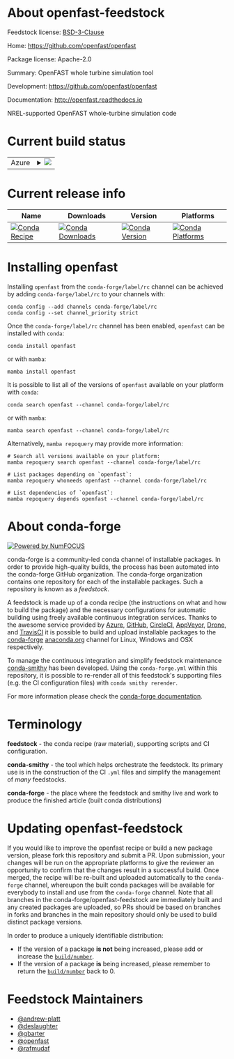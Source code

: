 About openfast-feedstock
========================

Feedstock license: [BSD-3-Clause](https://github.com/conda-forge/openfast-feedstock/blob/main/LICENSE.txt)

Home: https://github.com/openfast/openfast

Package license: Apache-2.0

Summary: OpenFAST whole turbine simulation tool

Development: https://github.com/openfast/openfast

Documentation: http://openfast.readthedocs.io

NREL-supported OpenFAST whole-turbine simulation code

Current build status
====================


<table>
    
  <tr>
    <td>Azure</td>
    <td>
      <details>
        <summary>
          <a href="https://dev.azure.com/conda-forge/feedstock-builds/_build/latest?definitionId=9498&branchName=main">
            <img src="https://dev.azure.com/conda-forge/feedstock-builds/_apis/build/status/openfast-feedstock?branchName=main">
          </a>
        </summary>
        <table>
          <thead><tr><th>Variant</th><th>Status</th></tr></thead>
          <tbody><tr>
              <td>linux_64</td>
              <td>
                <a href="https://dev.azure.com/conda-forge/feedstock-builds/_build/latest?definitionId=9498&branchName=main">
                  <img src="https://dev.azure.com/conda-forge/feedstock-builds/_apis/build/status/openfast-feedstock?branchName=main&jobName=linux&configuration=linux%20linux_64_" alt="variant">
                </a>
              </td>
            </tr><tr>
              <td>osx_64</td>
              <td>
                <a href="https://dev.azure.com/conda-forge/feedstock-builds/_build/latest?definitionId=9498&branchName=main">
                  <img src="https://dev.azure.com/conda-forge/feedstock-builds/_apis/build/status/openfast-feedstock?branchName=main&jobName=osx&configuration=osx%20osx_64_" alt="variant">
                </a>
              </td>
            </tr><tr>
              <td>osx_arm64</td>
              <td>
                <a href="https://dev.azure.com/conda-forge/feedstock-builds/_build/latest?definitionId=9498&branchName=main">
                  <img src="https://dev.azure.com/conda-forge/feedstock-builds/_apis/build/status/openfast-feedstock?branchName=main&jobName=osx&configuration=osx%20osx_arm64_" alt="variant">
                </a>
              </td>
            </tr><tr>
              <td>win_64</td>
              <td>
                <a href="https://dev.azure.com/conda-forge/feedstock-builds/_build/latest?definitionId=9498&branchName=main">
                  <img src="https://dev.azure.com/conda-forge/feedstock-builds/_apis/build/status/openfast-feedstock?branchName=main&jobName=win&configuration=win%20win_64_" alt="variant">
                </a>
              </td>
            </tr>
          </tbody>
        </table>
      </details>
    </td>
  </tr>
</table>

Current release info
====================

| Name | Downloads | Version | Platforms |
| --- | --- | --- | --- |
| [![Conda Recipe](https://img.shields.io/badge/recipe-openfast-green.svg)](https://anaconda.org/conda-forge/openfast) | [![Conda Downloads](https://img.shields.io/conda/dn/conda-forge/openfast.svg)](https://anaconda.org/conda-forge/openfast) | [![Conda Version](https://img.shields.io/conda/vn/conda-forge/openfast.svg)](https://anaconda.org/conda-forge/openfast) | [![Conda Platforms](https://img.shields.io/conda/pn/conda-forge/openfast.svg)](https://anaconda.org/conda-forge/openfast) |

Installing openfast
===================

Installing `openfast` from the `conda-forge/label/rc` channel can be achieved by adding `conda-forge/label/rc` to your channels with:

```
conda config --add channels conda-forge/label/rc
conda config --set channel_priority strict
```

Once the `conda-forge/label/rc` channel has been enabled, `openfast` can be installed with `conda`:

```
conda install openfast
```

or with `mamba`:

```
mamba install openfast
```

It is possible to list all of the versions of `openfast` available on your platform with `conda`:

```
conda search openfast --channel conda-forge/label/rc
```

or with `mamba`:

```
mamba search openfast --channel conda-forge/label/rc
```

Alternatively, `mamba repoquery` may provide more information:

```
# Search all versions available on your platform:
mamba repoquery search openfast --channel conda-forge/label/rc

# List packages depending on `openfast`:
mamba repoquery whoneeds openfast --channel conda-forge/label/rc

# List dependencies of `openfast`:
mamba repoquery depends openfast --channel conda-forge/label/rc
```


About conda-forge
=================

[![Powered by
NumFOCUS](https://img.shields.io/badge/powered%20by-NumFOCUS-orange.svg?style=flat&colorA=E1523D&colorB=007D8A)](https://numfocus.org)

conda-forge is a community-led conda channel of installable packages.
In order to provide high-quality builds, the process has been automated into the
conda-forge GitHub organization. The conda-forge organization contains one repository
for each of the installable packages. Such a repository is known as a *feedstock*.

A feedstock is made up of a conda recipe (the instructions on what and how to build
the package) and the necessary configurations for automatic building using freely
available continuous integration services. Thanks to the awesome service provided by
[Azure](https://azure.microsoft.com/en-us/services/devops/), [GitHub](https://github.com/),
[CircleCI](https://circleci.com/), [AppVeyor](https://www.appveyor.com/),
[Drone](https://cloud.drone.io/welcome), and [TravisCI](https://travis-ci.com/)
it is possible to build and upload installable packages to the
[conda-forge](https://anaconda.org/conda-forge) [anaconda.org](https://anaconda.org/)
channel for Linux, Windows and OSX respectively.

To manage the continuous integration and simplify feedstock maintenance
[conda-smithy](https://github.com/conda-forge/conda-smithy) has been developed.
Using the ``conda-forge.yml`` within this repository, it is possible to re-render all of
this feedstock's supporting files (e.g. the CI configuration files) with ``conda smithy rerender``.

For more information please check the [conda-forge documentation](https://conda-forge.org/docs/).

Terminology
===========

**feedstock** - the conda recipe (raw material), supporting scripts and CI configuration.

**conda-smithy** - the tool which helps orchestrate the feedstock.
                   Its primary use is in the construction of the CI ``.yml`` files
                   and simplify the management of *many* feedstocks.

**conda-forge** - the place where the feedstock and smithy live and work to
                  produce the finished article (built conda distributions)


Updating openfast-feedstock
===========================

If you would like to improve the openfast recipe or build a new
package version, please fork this repository and submit a PR. Upon submission,
your changes will be run on the appropriate platforms to give the reviewer an
opportunity to confirm that the changes result in a successful build. Once
merged, the recipe will be re-built and uploaded automatically to the
`conda-forge` channel, whereupon the built conda packages will be available for
everybody to install and use from the `conda-forge` channel.
Note that all branches in the conda-forge/openfast-feedstock are
immediately built and any created packages are uploaded, so PRs should be based
on branches in forks and branches in the main repository should only be used to
build distinct package versions.

In order to produce a uniquely identifiable distribution:
 * If the version of a package **is not** being increased, please add or increase
   the [``build/number``](https://docs.conda.io/projects/conda-build/en/latest/resources/define-metadata.html#build-number-and-string).
 * If the version of a package **is** being increased, please remember to return
   the [``build/number``](https://docs.conda.io/projects/conda-build/en/latest/resources/define-metadata.html#build-number-and-string)
   back to 0.

Feedstock Maintainers
=====================

* [@andrew-platt](https://github.com/andrew-platt/)
* [@deslaughter](https://github.com/deslaughter/)
* [@gbarter](https://github.com/gbarter/)
* [@openfast](https://github.com/openfast/)
* [@rafmudaf](https://github.com/rafmudaf/)

